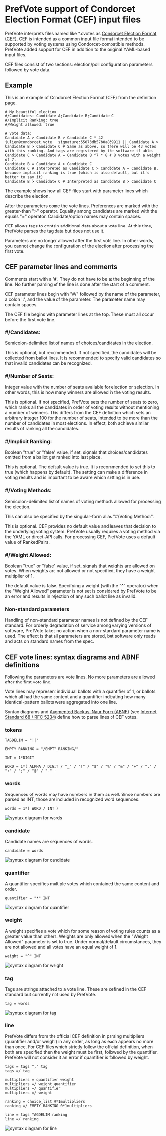 # PrefVote support of Condorcet Election Format (CEF) input files

PrefVote interprets files named like \*.cvotes as [Condorcet Election Format (CEF)](https://github.com/CondorcetVote/CondorcetElectionFormat). CEF is intended as a common input file format intended to be supported by voting systems using Condorcet-compatible methods. PrefVote added support for CEF in addition to the original YAML-based input files.

CEF files consist of two sections: election/poll configuration parameters followed by vote data.

## Example

This is an example of Condorcet Election Format (CEF) from the definition page.

    # My beautiful election
    #/Candidates: Candidate A;Candidate B;Candidate C
    #/Implicit Ranking: true
    #/Weight allowed: true

    # vote data:
    Candidate A > Candidate B > Candidate C * 42
    julien@condorcet.vote , signature:55073db57b0a859911 || Candidate A > Candidate B > Candidate C # Same as above, so there will be 43 votes with this ranking. And tags are registered by the software if able.
    Candidate C > Candidate A = Candidate B ^7 * 8 # 8 votes with a weight of 7.
    Candidate B = Candidate A > Candidate C
    Candidate C # Interpreted as Candidate C > Candidate A = Candidate B, because implicit ranking is true (which is also default, but it's better to say it)
    Candidate B > Candidate C # Interpreted as Candidate B > Candidate C

The example shows how all CEF files start with parameter lines which describe the election.

After the parameters come the vote lines. Preferences are marked with the greater-than ">" operator. Equality among candidates are marked with the equals "=" operator. Candidate/option names may contain spaces.

CEF allows tags to contain additional data about a vote line. At this time, PrefVote parses the tag data but does not use it.

Parameters are no longer allowed after the first vote line. In other words, you cannot change the configuration of the election after processing the first vote.

## CEF parameter lines and comments

Comments start with a '#'. They do not have to be at the beginning of the line. No further parsing of the line is done after the start of a comment.

CEF parameter lines begin with "#/" followed by the name of the parameter, a colon ':', and the value of the parameter. The parameter name may contain spaces.

The CEF file begins with parameter lines at the top.
These must all occur before the first vote line.

### #/Candidates:

Semicolon-delimited list of names of choices/candidates in the election.

This is optional, but recommended. If not specified, the candidates will be collected from ballot lines. It is recommended to specify valid candidates so that invalid candidates can be recognized.

### #/Number of Seats:

Integer value with the number of seats available for election or selection. In other words, this is how many winners are allowed in the voting results.

This is optional. If not specified, PrefVote sets the number of seats to zero, which ranks all the candidates in order of voting results without mentioning a number of winners. This differs from the CEF definition which sets an arbitrary integer 100 for the number of seats, intended to be more than the number of candidates in most elections. In effect, both achieve similar results of ranking all the candidates.

### #/Implicit Ranking:

Boolean "true" or "false" value, if set, signals that choices/candidates omitted from a ballot get ranked into last place.

This is optional. The default value is true. It is recommended to set this to true (which happens by default). The setting can make a difference in voting results and is important to be aware which setting is in use.

### #/Voting Methods:

Semicolon-delimited list of names of voting methods allowed for processing the election.

This can also be specified by the singular-form alias "#/Voting Method:".

This is optional. CEF provides no default value and leaves that decision to the underlying voting system. PrefVote usually requires a voting method via the YAML or direct-API calls. For processing CEF, PrefVote uses a default value of RankedPairs.

### #/Weight Allowed:

Boolean "true" or "false" value, if set, signals that weights are allowed on votes. When weights are not allowed or not specified, they have a weight multiplier of 1.

The default value is false. Specifying a weight (with the "^" operator) when the "Weight Allowed" parameter is not set is considered by PrefVote to be an error and results in rejection of any such ballot line as invalid.

### Non-standard parameters

Handling of non-standard parameter names is not defined by the CEF standard. For orderly degradation of service among varying versions of software, PrefVote takes no action when a non-standard parameter name is used. The effect is that all parameters are stored, but software only reads and acts on standard names from the spec.

## CEF vote lines: syntax diagrams and ABNF definitions

Following the parameters are vote lines. No more parameters are allowed after the first vote line.

Vote lines may represent individual ballots with a quantifier of 1, or ballots which all had the same content and a quantifier indicating how many identical-pattern ballots were aggregated into one line.

Syntax diagrams and
[Augmented Backus–Naur Form (ABNF)](https://en.wikipedia.org/wiki/Augmented_Backus%E2%80%93Naur_form)
(see [Internet Standard 68 / RFC 5234](https://tools.ietf.org/html/std68)) define how to parse lines of CEF votes.

### tokens

    TAGDELIM = "||"

    EMPTY_RANKING = "/EMPTY_RANKING/"

    INT = 1*DIGIT

    WORD = 1*( ALPHA / DIGIT / "_" / "!" / "$" / "%" / "&" / "+" / "." / ":" / ";" / "@" / "-" )

### words

Sequences of words may have numbers in them as well. Since numbers are parsed as INT, those are included in recognized word sequences.

    words = 1*( WORD / INT )

![syntax diagram for words](images/syndiag-cef-words.svg)

### candidate

Candidate names are sequences of words.

    candidate = words

![syntax diagram for candidate](images/syndiag-cef-candidate.svg)

### quantifier

A quantifier specifies multiple votes which contained the same content and order.

    quantifier = "*" INT

![syntax diagram for quantifier](images/syndiag-cef-quantifier.svg)

### weight

A weight specifies a vote which for some reason of voting rules counts as a greater value than others.
Weights are only allowed when the "Weight Allowed" parameter is set to true.
Under normal/default circumstances, they are not allowed and all votes have an equal weight of 1.

    weight = "^" INT

![syntax diagram for weight](images/syndiag-cef-weight.svg)

### tag 

Tags are strings attached to a vote line.
These are defined in the CEF standard but currently not used by PrefVote.

    tag = words

![syntax diagram for tag](images/syndiag-cef-tag.svg)

### line

PrefVote differs from the official CEF definition in parsing multipliers (quantifier and/or weight) in any order, as long as each appears no more than once. For CEF files which strictly follow the official definition, when both are specified then the weight must be first, followed by the quantifier. PrefVote will not consider it an error if quantifier is followed by weight.

    tags = tags "," tag
	tags =/ tag

    multipliers = quantifier weight
    multipliers =/ weight quantifier
    multipliers =/ quantifier
    multipliers =/ weight

    ranking = choice_list 0*1multipliers
    ranking =/ EMPTY_RANKING 0*1multipliers

    line = tags TAGDELIM ranking
    line =/ ranking

![syntax diagram for line](images/syndiag-cef-line.svg)

